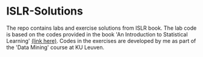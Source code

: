 # ISLR-Solutions
The repo contains labs and exercise solutions from ISLR book. The lab code is based on the codes provided in the book 'An Introduction to Statistical Learning' [(link here)](http://www-bcf.usc.edu/~gareth/ISL/). Codes in the exercises are developed by me as part of the 'Data Mining' course at KU Leuven.
